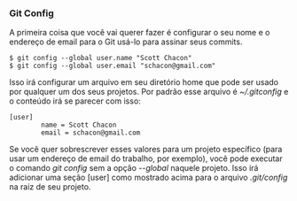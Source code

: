 ﻿### Git Config ###

A primeira coisa que você vai querer fazer é configurar o seu nome e 
o endereço de email para o Git usá-lo para assinar seus commits.

    $ git config --global user.name "Scott Chacon"
    $ git config --global user.email "schacon@gmail.com"

Isso irá configurar um arquivo em seu diretório home que pode ser usado por 
qualquer um dos seus projetos. Por padrão esse arquivo é *~/.gitconfig* e o 
conteúdo irá se parecer com isso:
   
    [user]
            name = Scott Chacon
            email = schacon@gmail.com
            

Se você quer sobrescrever esses valores para um projeto específico (para usar
um endereço de email do trabalho, por exemplo), você pode executar o comando
*git config* sem a opção *--global* naquele projeto. Isso irá adicionar uma 
seção [user] como mostrado acima para o arquivo *.git/config* na raiz de 
seu projeto.
